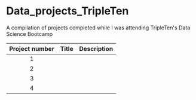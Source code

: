 # Data_projects_TripleTen
A compilation of projects completed while I was attending TripleTen's Data Science Bootcamp


| Project number | Title | Description |
| :-----------: | ----------- |----------- |
| 1 | |  |
| 2 |  |  |
| 3 | |  |
| 4 |  |  |
